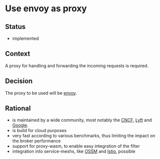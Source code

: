 # Use envoy as proxy

## Status

- implemented

## Context

A proxy for handling and forwarding the incoming requests is required.

## Decision

The proxy to be used will be [envoy](https://www.envoyproxy.io/).

## Rational

* is maintained by a wide community, most notably the [CNCF](https://www.cncf.io/),  [Lyft](https://www.lyft.com/) and [Google](https://www.google.com/).
* is build for cloud purposes
* very fast according to various benchmarks, thus limiting the impact on the broker performance
* support for proxy-wasm, to enable easy integration of the filter
* integration into service-meshs, like [OSSM](https://cloud.redhat.com/learn/topics/service-mesh) and [Istio](https://istio.io/), possible 